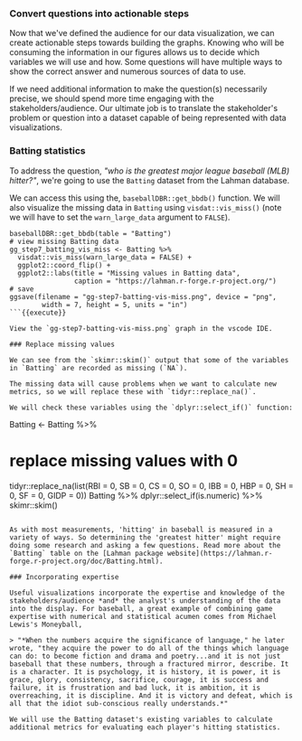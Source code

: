 ### Convert questions into actionable steps

Now that we've defined the audience for our data visualization, we can create actionable steps towards building the graphs. Knowing who will be consuming the information in our figures allows us to decide which variables we will use and how. Some questions will have multiple ways to show the correct answer and numerous sources of data to use.

If we need additional information to make the question(s) necessarily precise, we should spend more time engaging with the stakeholders/audience. Our ultimate job is to translate the stakeholder's problem or question into a dataset capable of being represented with data visualizations. 

### Batting statistics

To address the question, *"who is the greatest major league baseball (MLB) hitter?"*, we're going to use the `Batting` dataset from the Lahman database. 

We can access this using the, `baseballDBR::get_bbdb()` function. We will also visualize the missing data in `Batting` using `visdat::vis_miss()` (note we will have to set the `warn_large_data` argument to `FALSE`).

```
baseballDBR::get_bbdb(table = "Batting")
# view missing Batting data
gg_step7_batting_vis_miss <- Batting %>%  
  visdat::vis_miss(warn_large_data = FALSE) + 
  ggplot2::coord_flip() + 
  ggplot2::labs(title = "Missing values in Batting data", 
                caption = "https://lahman.r-forge.r-project.org/")
# save
ggsave(filename = "gg-step7-batting-vis-miss.png", device = "png",
        width = 7, height = 5, units = "in")
```{{execute}}

View the `gg-step7-batting-vis-miss.png` graph in the vscode IDE.

### Replace missing values 

We can see from the `skimr::skim()` output that some of the variables in `Batting` are recorded as missing (`NA`).

The missing data will cause problems when we want to calculate new metrics, so we will replace these with `tidyr::replace_na()`.

We will check these variables using the `dplyr::select_if()` function:

```
Batting <- Batting %>% 
  # replace missing values with 0
  tidyr::replace_na(list(RBI = 0, SB = 0, CS = 0, 
                         SO = 0, IBB = 0, HBP = 0, 
                         SH = 0, SF = 0, GIDP = 0))
Batting %>% 
  dplyr::select_if(is.numeric) %>% 
  skimr::skim()
```{{execute}}

As with most measurements, 'hitting' in baseball is measured in a variety of ways. So determining the 'greatest hitter' might require doing some research and asking a few questions. Read more about the `Batting` table on the [Lahman package website](https://lahman.r-forge.r-project.org/doc/Batting.html).

### Incorporating expertise

Useful visualizations incorporate the expertise and knowledge of the stakeholders/audience *and* the analyst's understanding of the data into the display. For baseball, a great example of combining game expertise with numerical and statistical acumen comes from Michael Lewis's Moneyball, 

> "*When the numbers acquire the significance of language," he later wrote, "they acquire the power to do all of the things which language can do: to become fiction and drama and poetry...and it is not just baseball that these numbers, through a fractured mirror, describe. It is a character. It is psychology, it is history, it is power, it is grace, glory, consistency, sacrifice, courage, it is success and failure, it is frustration and bad luck, it is ambition, it is overreaching, it is discipline. And it is victory and defeat, which is all that the idiot sub-conscious really understands.*"

We will use the Batting dataset's existing variables to calculate additional metrics for evaluating each player's hitting statistics. 
